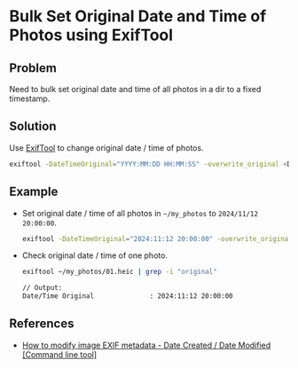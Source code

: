 # Bulk Set Original Date and Time of Photos using ExifTool

## Problem
Need to bulk set original date and time of all photos in a dir to a fixed timestamp.

## Solution
Use [ExifTool](https://exiftool.org/) to change original date / time of photos.

```bash
exiftool -DateTimeOriginal="YYYY:MM:DD HH:MM:SS" -overwrite_original <DIR>
```

## Example
* Set original date / time of all photos in `~/my_photos` to `2024/11/12 20:00:00`.

  ```bash
  exiftool -DateTimeOriginal="2024:11:12 20:00:00" -overwrite_original ~/my_photos
  ```

* Check original date / time of one photo.

  ```bash
  exiftool ~/my_photos/01.heic | grep -i "original"

  // Output:
  Date/Time Original              : 2024:11:12 20:00:00
  ```

## References
* [How to modify image EXIF metadata - Date Created / Date Modified [Command line tool]](https://yarnaudov.com/modify-image-exif-metadata-dates.html)
